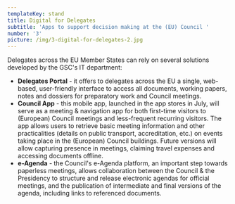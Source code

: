 ```yaml
---
templateKey: stand
title: Digital for Delegates
subtitle: 'Apps to support decision making at the (EU) Council '
number: '3'
picture: /img/3-digital-for-delegates-2.jpg
---
```

Delegates across the EU Member States can rely on several solutions developed by the GSC's IT department:

* **Delegates Portal** - it offers to delegates across the EU a single, web-based, user-friendly interface to access all documents, working papers, notes and dossiers for preparatory work and Council meetings.
* **Council App** - this mobile app, launched in the app stores in July, will serve as a meeting & navigation app for both first-time visitors to (European) Council meetings and less-frequent recurring visitors. The app allows users to retrieve basic meeting information and other practicalities (details on public transport, accreditation, etc.) on events taking place in the (European) Council buildings. Future versions will allow capturing presence in meetings, claiming travel expenses and accessing documents offline.
* **e-Agenda** - the Council's e-Agenda platform, an important step towards paperless meetings, allows collaboration between the Council & the Presidency to structure and release electronic agendas for official meetings, and the publication of intermediate and final versions of the agenda, including links to referenced documents.
